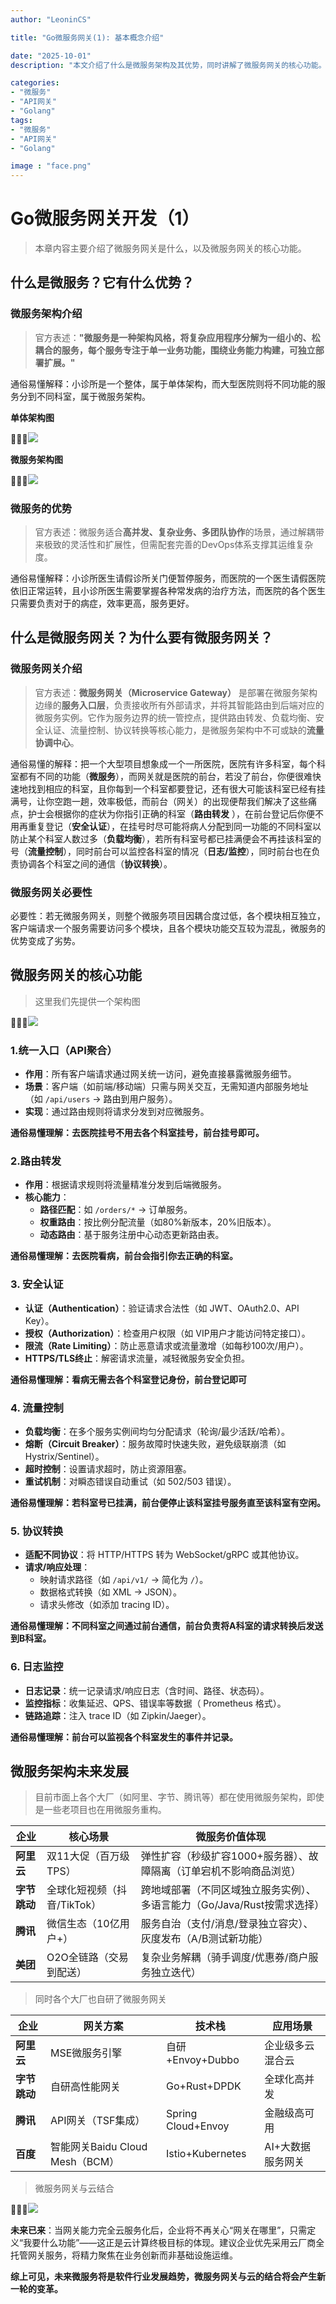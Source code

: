```yaml
---
author: "LeoninCS"

title: "Go微服务网关(1): 基本概念介绍"

date: "2025-10-01"
description: "本文介绍了什么是微服务架构及其优势，同时讲解了微服务网关的核心功能。"

categories:
- "微服务"
- "API网关"
- "Golang"
tags:
- "微服务"
- "API网关"
- "Golang"

image : "face.png"
---
```


# Go微服务网关开发（1）

> 本章内容主要介绍了微服务网关是什么，以及微服务网关的核心功能。

## 什么是微服务？它有什么优势？

### 微服务架构介绍

> 官方表述：**"微服务是一种架构风格，将复杂应用程序分解为一组小的、松耦合的服务，每个服务专注于单一业务功能，围绕业务能力构建，可独立部署扩展。"**

通俗易懂解释：小诊所是一个整体，属于单体架构，而大型医院则将不同功能的服务分到不同科室，属于微服务架构。

**单体架构图**

![](8634272206cf40b9a4ed21dcdffe84df.png)

**微服务架构图**

![](6329b3d4701b4c26a3347de2616afcec.png)

### 微服务的优势

> 官方表述：微服务适合**高并发、复杂业务、多团队协作**的场景，通过解耦带来极致的灵活性和扩展性，但需配套完善的DevOps体系支撑其运维复杂度。

通俗易懂解释：小诊所医生请假诊所关门便暂停服务，而医院的一个医生请假医院依旧正常运转，且小诊所医生需要掌握各种常发病的治疗方法，而医院的各个医生只需要负责对于的病症，效率更高，服务更好。

## 什么是微服务网关？为什么要有微服务网关？

### 微服务网关介绍

> 官方表述：**微服务网关（Microservice Gateway）** 是部署在微服务架构边缘的**服务入口层**，负责接收所有外部请求，并将其智能路由到后端对应的微服务实例。它作为服务边界的统一管控点，提供路由转发、负载均衡、安全认证、流量控制、协议转换等核心能力，是微服务架构中不可或缺的**流量协调中心**。

通俗易懂的解释：把一个大型项目想象成一个一所医院，医院有许多科室，每个科室都有不同的功能（**微服务**），而网关就是医院的前台，若没了前台，你便很难快速地找到相应的科室，且你每到一个科室都要登记，还有很大可能该科室已经有挂满号，让你空跑一趟，效率极低，而前台（网关）的出现便帮我们解决了这些痛点，护士会根据你的症状为你指引正确的科室（**路由转发** ），在前台登记后你便不用再重复登记（**安全认证**），在挂号时尽可能将病人分配到同一功能的不同科室以防止某个科室人数过多（**负载均衡**），若所有科室号都已挂满便会不再挂该科室的号（**流量控制**），同时前台可以监控各科室的情况（**日志/监控**），同时前台也在负责协调各个科室之间的通信（**协议转换**）。

### 微服务网关必要性

必要性：若无微服务网关，则整个微服务项目因耦合度过低，各个模块相互独立，客户端请求一个服务需要访问多个模块，且各个模块功能交互较为混乱，微服务的优势变成了劣势。

## 微服务网关的核心功能

> 这里我们先提供一个架构图

![](740aa009a88d4cbc86815eb0d5888988.png)

### 1.统一入口（API聚合）

* **作用**：所有客户端请求通过网关统一访问，避免直接暴露微服务细节。
* **场景**：客户端（如前端/移动端）只需与网关交互，无需知道内部服务地址（如 `/api/users` → 路由到用户服务）。
* **实现**：通过路由规则将请求分发到对应微服务。

**通俗易懂理解：去医院挂号不用去各个科室挂号，前台挂号即可。**

### 2.路由转发

* **作用**：根据请求规则将流量精准分发到后端微服务。
* **核心能力**：
  * **路径匹配**：如 `/orders/*` → 订单服务。
  * **权重路由**：按比例分配流量（如80%新版本，20%旧版本）。
  * **动态路由**：基于服务注册中心动态更新路由表。

**通俗易懂理解：去医院看病，前台会指引你去正确的科室。**

### 3. 安全认证

* **认证（Authentication）**：验证请求合法性（如 JWT、OAuth2.0、API Key）。
* **授权（Authorization）**：检查用户权限（如 VIP用户才能访问特定接口）。
* **限流（Rate Limiting）**：防止恶意请求或流量激增（如每秒100次/用户）。
* **HTTPS/TLS终止**：解密请求流量，减轻微服务安全负担。

**通俗易懂理解：看病无需去各个科室登记身份，前台登记即可**

### 4. 流量控制

* **负载均衡**：在多个服务实例间均匀分配请求（轮询/最少活跃/哈希）。
* **熔断（Circuit Breaker）**：服务故障时快速失败，避免级联崩溃（如 Hystrix/Sentinel）。
* **超时控制**：设置请求超时，防止资源阻塞。
* **重试机制**：对瞬态错误自动重试（如 502/503 错误）。

**通俗易懂理解：若科室号已挂满，前台便停止该科室挂号服务直至该科室有空闲。**

### 5. 协议转换

* **适配不同协议**：将 HTTP/HTTPS 转为 WebSocket/gRPC 或其他协议。
* **请求/响应处理**：
  * 映射请求路径（如 `/api/v1/` → 简化为 `/`）。
  * 数据格式转换（如 XML → JSON）。
  * 请求头修改（如添加 tracing ID）。

**通俗易懂理解：不同科室之间通过前台通信，前台负责将A科室的请求转换后发送到B科室。**

### 6. 日志监控

* **日志记录**：统一记录请求/响应日志（含时间、路径、状态码）。
* **监控指标**：收集延迟、QPS、错误率等数据（ Prometheus 格式）。
* **链路追踪**：注入 trace ID（如 Zipkin/Jaeger）。

**通俗易懂理解：前台可以监视各个科室发生的事件并记录。**

## 微服务架构未来发展

> 目前市面上各个大厂（如阿里、字节、腾讯等）都在使用微服务架构，即使是一些老项目也在用微服务重构。

| 企业       | 核心场景              | 微服务价值体现                                    |
| -------- | ----------------- | ------------------------------------------ |
| **阿里云**  | 双11大促（百万级TPS）     | 弹性扩容（秒级扩容1000+服务器）、故障隔离（订单宕机不影响商品浏览）       |
| **字节跳动** | 全球化短视频（抖音/TikTok） | 跨地域部署（不同区域独立服务实例）、多语言能力（Go/Java/Rust按需求选择） |
| **腾讯**   | 微信生态（10亿用户+）      | 服务自治（支付/消息/登录独立容灾）、灰度发布（A/B测试新功能）          |
| **美团**   | O2O全链路（交易到配送）     | 复杂业务解耦（骑手调度/优惠券/商户服务独立迭代）                  |

> 同时各个大厂也自研了微服务网关

| 企业       | 网关方案                      | 技术栈                | 应用场景       |
| -------- | ------------------------- | ------------------ | ---------- |
| **阿里云**  | MSE微服务引擎                  | 自研+Envoy+Dubbo     | 企业级多云混合云   |
| **字节跳动** | 自研高性能网关                   | Go+Rust+DPDK       | 全球化高并发     |
| **腾讯**   | API网关（TSF集成）              | Spring Cloud+Envoy | 金融级高可用     |
| **百度**   | 智能网关Baidu Cloud Mesh（BCM） | Istio+Kubernetes   | AI+大数据服务网关 |

> 微服务网关与云结合

![](d55a46372a454d26b290d1d44bc985cf.png)

**未来已来**：当网关能力完全云服务化后，企业将不再关心“网关在哪里”，只需定义“我要什么功能”——这正是云计算终极目标的体现。建议企业优先采用云厂商全托管网关服务，将精力聚焦在业务创新而非基础设施运维。

**综上可见，未来微服务将是软件行业发展趋势，微服务网关与云的结合将会产生新一轮的变革。**
